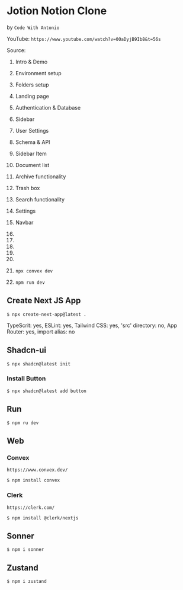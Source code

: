 # Jotion Notion Clone
by `Code With Antonio`

YouTube: `https://www.youtube.com/watch?v=0OaDyjB9Ib8&t=56s`

Source: 

01. Intro & Demo
02. Environment setup
03. Folders setup
04. Landing page
05. Authentication & Database
06. Sidebar
07. User Settings
08. Schema & API
09. Sidebar Item
10. Document list
11. Archive functionality
12. Trash box
13. Search functionality
14. Settings
15. Navbar
16.
17.
18.
19.
20.


1. `npx convex dev`
2. `npm run dev`


## Create Next JS App

`$ npx create-next-app@latest .`

TypeScrit: yes, ESLint: yes, Tailwind CSS: yes, 'src' directory: no, App Router: yes, import alias: no

## Shadcn-ui

`$ npx shadcn@latest init`

### Install Button

`$ npx shadcn@latest add button`

## Run

`$ npm ru dev`

## Web

### Convex

`https://www.convex.dev/`

`$ npm install convex`

### Clerk

`https://clerk.com/`

`$ npm install @clerk/nextjs`

## Sonner

`$ npm i sonner`

## Zustand

`$ npm i zustand`